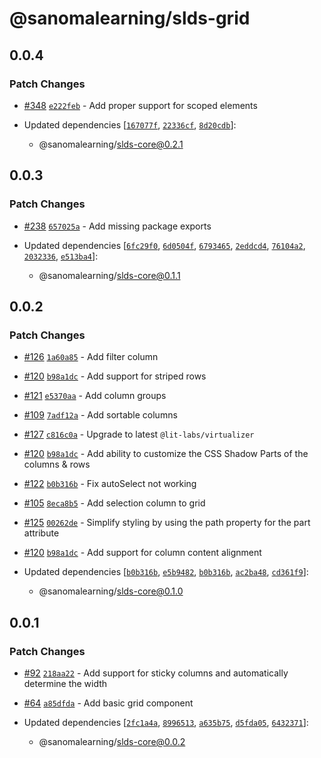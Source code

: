 # @sanomalearning/slds-grid

## 0.0.4

### Patch Changes

- [#348](https://github.com/sanomalearning/design-system/pull/348) [`e222feb`](https://github.com/sanomalearning/design-system/commit/e222feb7a80885e9a5deb3d8bfeda9dede6058f6) - Add proper support for scoped elements

- Updated dependencies [[`167077f`](https://github.com/sanomalearning/design-system/commit/167077f7d8a3347bbb8571697b1e8ce27b9f5294), [`22336cf`](https://github.com/sanomalearning/design-system/commit/22336cf0935399d3e50306e1a9cfcc0d1d2f8b5d), [`8d20cdb`](https://github.com/sanomalearning/design-system/commit/8d20cdbf6f0c592dd675767305de3191c6064798)]:
  - @sanomalearning/slds-core@0.2.1

## 0.0.3

### Patch Changes

- [#238](https://github.com/sanomalearning/design-system/pull/238) [`657025a`](https://github.com/sanomalearning/design-system/commit/657025aa47d893eec9d992cae63666b3df31d5dd) - Add missing package exports

- Updated dependencies [[`6fc29f0`](https://github.com/sanomalearning/design-system/commit/6fc29f0c7438be285f8b4fdbfbe50f387223a96c), [`6d0504f`](https://github.com/sanomalearning/design-system/commit/6d0504f7f5de8c24ad1304a6a7ee4ec00d281e6c), [`6793465`](https://github.com/sanomalearning/design-system/commit/67934651e0debc325cd6900dd97af8f496da1691), [`2eddcd4`](https://github.com/sanomalearning/design-system/commit/2eddcd4b7013e8fa975ddc8931ba3142c9e5929b), [`76104a2`](https://github.com/sanomalearning/design-system/commit/76104a2fc461dada974517041ddbe5c75ca9f9a0), [`2032336`](https://github.com/sanomalearning/design-system/commit/20323363aa07e441c9020025195810eee0da2c76), [`e513ba4`](https://github.com/sanomalearning/design-system/commit/e513ba4e2c3999c2b5d22c3e2498eb210c5a31dd)]:
  - @sanomalearning/slds-core@0.1.1

## 0.0.2

### Patch Changes

- [#126](https://github.com/sanomalearning/design-system/pull/126) [`1a60a85`](https://github.com/sanomalearning/design-system/commit/1a60a85439787511d3b80beffd99c5a3c6505510) - Add filter column

- [#120](https://github.com/sanomalearning/design-system/pull/120) [`b98a1dc`](https://github.com/sanomalearning/design-system/commit/b98a1dcc01daca4139084f014d4e7cf1b7b9360f) - Add support for striped rows

- [#121](https://github.com/sanomalearning/design-system/pull/121) [`e5370aa`](https://github.com/sanomalearning/design-system/commit/e5370aad42911e8e669c1f53b8f059e09c92acfb) - Add column groups

- [#109](https://github.com/sanomalearning/design-system/pull/109) [`7adf12a`](https://github.com/sanomalearning/design-system/commit/7adf12ad5e0eebe0e7d3b8bc3dabf15ed992b759) - Add sortable columns

- [#127](https://github.com/sanomalearning/design-system/pull/127) [`c816c0a`](https://github.com/sanomalearning/design-system/commit/c816c0ad12707c8361d82d24fba8640eb4608671) - Upgrade to latest `@lit-labs/virtualizer`

- [#120](https://github.com/sanomalearning/design-system/pull/120) [`b98a1dc`](https://github.com/sanomalearning/design-system/commit/b98a1dcc01daca4139084f014d4e7cf1b7b9360f) - Add ability to customize the CSS Shadow Parts of the columns & rows

- [#122](https://github.com/sanomalearning/design-system/pull/122) [`b0b316b`](https://github.com/sanomalearning/design-system/commit/b0b316b9bac800908e9cd88876b850cec39233d1) - Fix autoSelect not working

- [#105](https://github.com/sanomalearning/design-system/pull/105) [`8eca8b5`](https://github.com/sanomalearning/design-system/commit/8eca8b58b9e64ec222299f0a748e4f651775c305) - Add selection column to grid

- [#125](https://github.com/sanomalearning/design-system/pull/125) [`00262de`](https://github.com/sanomalearning/design-system/commit/00262de29be9afa6b035f37bc5535767267b0a6d) - Simplify styling by using the path property for the part attribute

- [#120](https://github.com/sanomalearning/design-system/pull/120) [`b98a1dc`](https://github.com/sanomalearning/design-system/commit/b98a1dcc01daca4139084f014d4e7cf1b7b9360f) - Add support for column content alignment

- Updated dependencies [[`b0b316b`](https://github.com/sanomalearning/design-system/commit/b0b316b9bac800908e9cd88876b850cec39233d1), [`e5b9482`](https://github.com/sanomalearning/design-system/commit/e5b9482896369b2c7ddecd2320f359231b53fb36), [`b0b316b`](https://github.com/sanomalearning/design-system/commit/b0b316b9bac800908e9cd88876b850cec39233d1), [`ac2ba48`](https://github.com/sanomalearning/design-system/commit/ac2ba48b404a9d1e2576b9a97d323feec3176738), [`cd361f9`](https://github.com/sanomalearning/design-system/commit/cd361f9046127d0004064abdaa56dbd0d231d281)]:
  - @sanomalearning/slds-core@0.1.0

## 0.0.1

### Patch Changes

- [#92](https://github.com/sanomalearning/design-system/pull/92) [`218aa22`](https://github.com/sanomalearning/design-system/commit/218aa22061b43435461e5df4fb29e2f5455cbb37) - Add support for sticky columns and automatically determine the width

- [#64](https://github.com/sanomalearning/design-system/pull/64) [`a85dfda`](https://github.com/sanomalearning/design-system/commit/a85dfdafd5fee4b2f73ba1553b31feadcefe67c3) - Add basic grid component

- Updated dependencies [[`2fc1a4a`](https://github.com/sanomalearning/design-system/commit/2fc1a4a00c5e8b757e421c04ac3455450b056852), [`8996513`](https://github.com/sanomalearning/design-system/commit/89965133dd2f0249d54aa07ba3b631a62fce0d09), [`a635b75`](https://github.com/sanomalearning/design-system/commit/a635b75e59910aa53dd7f0f133dc0923673be9d7), [`d5fda05`](https://github.com/sanomalearning/design-system/commit/d5fda0502beaf38f7061d9038d64863c255eb676), [`6432371`](https://github.com/sanomalearning/design-system/commit/6432371332def804632d839191bed66c16be9a60)]:
  - @sanomalearning/slds-core@0.0.2
